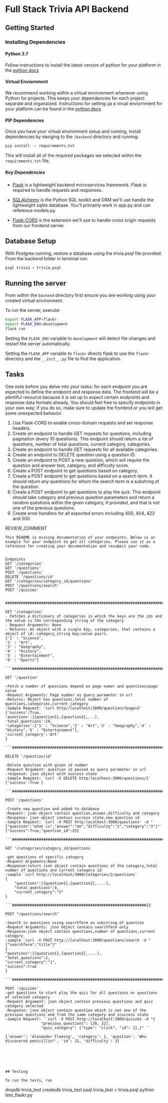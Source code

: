 # Full Stack Trivia API Backend

## Getting Started

### Installing Dependencies

#### Python 3.7

Follow instructions to install the latest version of python for your platform in the [python docs](https://docs.python.org/3/using/unix.html#getting-and-installing-the-latest-version-of-python)

#### Virtual Enviornment

We recommend working within a virtual environment whenever using Python for projects. This keeps your dependencies for each project separate and organaized. Instructions for setting up a virual enviornment for your platform can be found in the [python docs](https://packaging.python.org/guides/installing-using-pip-and-virtual-environments/)

#### PIP Dependencies

Once you have your virtual environment setup and running, install dependencies by naviging to the `/backend` directory and running:

```bash
pip install -r requirements.txt
```

This will install all of the required packages we selected within the `requirements.txt` file.

##### Key Dependencies

- [Flask](http://flask.pocoo.org/) is a lightweight backend microservices framework. Flask is required to handle requests and responses.

- [SQLAlchemy](https://www.sqlalchemy.org/) is the Python SQL toolkit and ORM we'll use handle the lightweight sqlite database. You'll primarily work in app.py and can reference models.py.

- [Flask-CORS](https://flask-cors.readthedocs.io/en/latest/#) is the extension we'll use to handle cross origin requests from our frontend server.

## Database Setup

With Postgres running, restore a database using the trivia.psql file provided. From the backend folder in terminal run:

```bash
psql trivia < trivia.psql
```

## Running the server

From within the `backend` directory first ensure you are working using your created virtual environment.

To run the server, execute:

```bash
export FLASK_APP=flaskr
export FLASK_ENV=development
flask run
```

Setting the `FLASK_ENV` variable to `development` will detect file changes and restart the server automatically.

Setting the `FLASK_APP` variable to `flaskr` directs flask to use the `flaskr` directory and the `__init__.py` file to find the application.

## Tasks

One note before you delve into your tasks: for each endpoint you are expected to define the endpoint and response data. The frontend will be a plentiful resource because it is set up to expect certain endpoints and response data formats already. You should feel free to specify endpoints in your own way; if you do so, make sure to update the frontend or you will get some unexpected behavior.

1. Use Flask-CORS to enable cross-domain requests and set response headers.
2. Create an endpoint to handle GET requests for questions, including pagination (every 10 questions). This endpoint should return a list of questions, number of total questions, current category, categories.
3. Create an endpoint to handle GET requests for all available categories.
4. Create an endpoint to DELETE question using a question ID.
5. Create an endpoint to POST a new question, which will require the question and answer text, category, and difficulty score.
6. Create a POST endpoint to get questions based on category.
7. Create a POST endpoint to get questions based on a search term. It should return any questions for whom the search term is a substring of the question.
8. Create a POST endpoint to get questions to play the quiz. This endpoint should take category and previous question parameters and return a random questions within the given category, if provided, and that is not one of the previous questions.
9. Create error handlers for all expected errors including 400, 404, 422 and 500.

REVIEW_COMMENT

````
This README is missing documentation of your endpoints. Below is an example for your endpoint to get all categories. Please use it as a reference for creating your documentation and resubmit your code.


Endpoints
GET '/categories'
GET '/questions'
POST '/questions'
DELETE '/questions/id'
GET '/categories/category_id/questions'
POST '/questions/search'
POST '/quizzes'


########################################################################

GET '/categories'
- Fetches a dictionary of categories in which the keys are the ids and the value is the corresponding string of the category
- Request Arguments: None
- Returns: An object with a single key, categories, that contains a object of id: category_string key:value pairs.
{'1' : "Science",
'2' : "Art",
'3' : "Geography",
'4' : "History",
'5' : "Entertainment",
'6' : "Sports"}

```#########################################################################

GET '/question'

-Fetch a number of questions depend on page numer and questions/page value
-Request Arguments: Page number as query parameter in url
-Returns: Object has questions,total number of questions,categories,current_category
-Sample Request: 'curl http//localhost/3000/questions?page=2'
{'success':True,
'questions':[{question1},{question2},...],
'total_questions':19,
'categories':{'1' : "Science",'2' : "Art",'3' : "Geography",'4' : "History",'5' : "Entertainment"},
'current_category':'Art'
}

```#######################################################################

DELETE '/question/id'

-Delete question with given id number
-Request Argument: question id passed as query parameter in url
-response: json object with success state
-Sample Request: `curl -X DELETE http:localhost:3000/questions/2`
{'success':True }

```#######################################################################

POST '/questions'

-Create new question and added to database
-Request: json object contain question,answer,difficulty and category
-Response: json object contain success state,new question id
-Sample Request: `curl -X POST http:localhost:3000/questions' -d "{"question":"what is","answer":"me","difficulty":"2","category":"3"}"`
{"success":True,"question_id":25}

```######################################################################

GET '/categories/category_id/questions

-get questions of specific category
-Request Arguments:None
-Response:return json object contain questions of the category,total number of questions and current category id
-sample `curl http://localhost/3000/categories/2/questions`
{
    "questions":[{question1},{question2},....],
    "total_questions":4,
    "current_category":"2"
}

```############################################################33

POST "/questions/search"

-Search in questions using searchTerm as substring of question
-Request Arguments: json object contain searchTerm only
-Response:json object contain questions,number of questions,current category
-sample `curl -X POST http://localhost:3000/questions/search -d "{"searchTerm":"title"}" `
{
"questions":[{question1},{question2},....],
"total_questions":2,
"current_category":"1",
"success":True
}

```#############################################################################################

POST '/quizzes'
-get questions to start play the quiz for all questions or questions of selected category
-Request Argument: json object contain previous questions and quiz category selected
-Response: json object contain question which is not one of the previous questions and from the same category and scuccess state
-Sample Request: ``curl -X POST http://localhost:3000/quizzes -d "{
                "previous_questions": [20, 22],
                "quiz_category": {"type": "click", "id": 1},}" ``

{'answer': 'Alexander Fleming', 'category': 1, 'question': 'Who discovered penicillin?', 'id': 21, 'difficulty': 3}






## Testing

To run the tests, run

````

dropdb trivia_test
createdb trivia_test
psql trivia_test < trivia.psql
python test_flaskr.py

```

```

```

```
